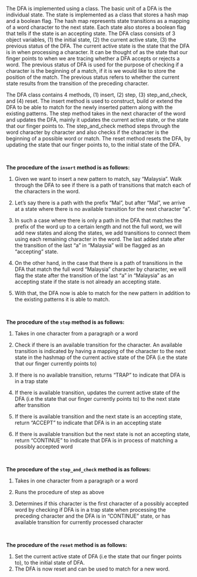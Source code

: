 The DFA is implemented using a class. The basic unit of a DFA is the individual state. The state is implemented as a class that stores a hash map and a boolean flag. The hash map represents state transitions as a mapping of a word character to the next state. Each state also stores a boolean flag that tells if the state is an accepting state. The DFA class consists of 3 object variables, (1) the initial state, (2) the current active state, (3) the previous status of the DFA. The current active state is the state that the DFA is in when processing a character. It can be thought of as the state that our finger points to when we are tracing whether a DFA accepts or rejects a word. The previous status of DFA is used for the purpose of checking if a character is the beginning of a match, if it is we would like to store the position of the match. The previous status refers to whether the current state results from the transition of the preceding character.

The DFA class contains 4 methods, (1) insert, (2) step, (3) step_and_check, and (4) reset. The insert method is used to construct, build or extend the DFA to be able to match for the newly inserted pattern along with the existing patterns. The step method takes in the next character of the word and updates the DFA, mainly it updates the current active state, or the state that our finger points to. The step_and_check method steps through the word character by character and also checks if the character is the beginning of a possible word or match. The reset method resets the DFA, by updating the state that our finger points to, to the initial state of the DFA.

<br>

**The procedure of the `insert` method is as follows:**

1. Given we want to insert a new pattern to match, say “Malaysia”. Walk through the DFA to see if there is a path of transitions that match each of the characters in the word.

2. Let’s say there is a path with the prefix “Mal”, but after “Mal”, we arrive at a state where there is no available transition for the next character “a”.

3. In such a case where there is only a path in the DFA that matches the prefix of the word up to a certain length and not the full word, we will add new states and along the states, we add transitions to connect them using each remaining character in the word. The last added state after the transition of the last “a” in “Malaysia” will be flagged as an “accepting” state.

4. On the other hand, in the case that there is a path of transitions in the DFA that match the full word “Malaysia” character by character, we will flag the state after the transition of the last “a” in “Malaysia” as an accepting state if the state is not already an accepting state.

5. With that, the DFA now is able to match for the new pattern in addition to the existing patterns it is able to match.

<br>

**The procedure of the `step` method is as follows:**

1. Takes in one character from a paragraph or a word

2. Check if there is an available transition for the character. An available transition is indicated by having a mapping of the character to the next state in the hashmap of the current active state of the DFA (i.e the state that our finger currently points to)

3. If there is no available transition, returns “TRAP” to indicate that DFA is in a trap state

4. If there is available transition, updates the current active state of the DFA (i.e the state that our finger currently points to) to the next state after transition

5. If there is available transition and the next state is an accepting state, return “ACCEPT” to indicate that DFA is in an accepting state

6. If there is available transition but the next state is not an accepting state, return “CONTINUE” to indicate that DFA is in process of matching a possibly accepted word

<br>

**The procedure of the `step_and_check` method is as follows:**

1. Takes in one character from a paragraph or a word

2. Runs the procedure of step as above

3. Determines if this character is the first character of a possibly accepted word by checking if DFA is in a trap state when processing the preceding character and the DFA is in “CONTINUE” state, or has available transition for currently processed character

<br>

**The procedure of the `reset` method is as follows:**

1. Set the current active state of DFA (i.e the state that our finger points to), to the initial state of DFA.
2. The DFA is now reset and can be used to match for a new word.
